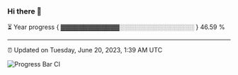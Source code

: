 ### Hi there 👋

⏳ Year progress { ▓▓▓▓▓▓▓▓▓▓▓▓▓░░░░░░░░░░░░░░░░░ } 46.59 %

---

⏰ Updated on Tuesday, June 20, 2023, 1:39 AM UTC

![Progress Bar CI](https://github.com/arthurbuhl/arthurbuhl/workflows/Progress%20Bar%20CI/badge.svg)
